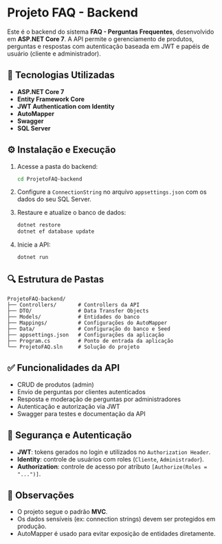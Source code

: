 # Projeto FAQ - Backend

Este é o backend do sistema **FAQ - Perguntas Frequentes**, desenvolvido em **ASP.NET Core 7**. A API permite o gerenciamento de produtos, perguntas e respostas com autenticação baseada em JWT e papéis de usuário (cliente e administrador).

## 🧰 Tecnologias Utilizadas

- **ASP.NET Core 7**
- **Entity Framework Core**
- **JWT Authentication com Identity**
- **AutoMapper**
- **Swagger**
- **SQL Server**

## ⚙️ Instalação e Execução

1. Acesse a pasta do backend:
   ```bash
   cd ProjetoFAQ-backend
   ```

2. Configure a `ConnectionString` no arquivo `appsettings.json` com os dados do seu SQL Server.

3. Restaure e atualize o banco de dados:
   ```bash
   dotnet restore
   dotnet ef database update
   ```

4. Inicie a API:
   ```bash
   dotnet run
   ```

## 🔍 Estrutura de Pastas

```
ProjetoFAQ-backend/
├── Controllers/       # Controllers da API
├── DTO/               # Data Transfer Objects
├── Models/            # Entidades do banco
├── Mappings/          # Configurações do AutoMapper
├── Data/              # Configuração do banco e Seed
├── appsettings.json   # Configurações da aplicação
├── Program.cs         # Ponto de entrada da aplicação
└── ProjetoFAQ.sln     # Solução do projeto
```

## ✅ Funcionalidades da API

- CRUD de produtos (admin)
- Envio de perguntas por clientes autenticados
- Resposta e moderação de perguntas por administradores
- Autenticação e autorização via JWT
- Swagger para testes e documentação da API

## 🔐 Segurança e Autenticação

- **JWT**: tokens gerados no login e utilizados no `Authorization Header`.
- **Identity**: controle de usuários com roles (`Cliente`, `Administrador`).
- **Authorization**: controle de acesso por atributo `[Authorize(Roles = "...")]`.

## 📌 Observações

- O projeto segue o padrão **MVC**.
- Os dados sensíveis (ex: connection strings) devem ser protegidos em produção.
- AutoMapper é usado para evitar exposição de entidades diretamente.

